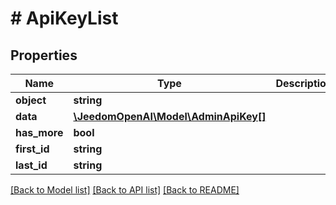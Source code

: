 # # ApiKeyList

## Properties

Name | Type | Description | Notes
------------ | ------------- | ------------- | -------------
**object** | **string** |  | [optional]
**data** | [**\JeedomOpenAI\Model\AdminApiKey[]**](AdminApiKey.md) |  | [optional]
**has_more** | **bool** |  | [optional]
**first_id** | **string** |  | [optional]
**last_id** | **string** |  | [optional]

[[Back to Model list]](../../README.md#models) [[Back to API list]](../../README.md#endpoints) [[Back to README]](../../README.md)
